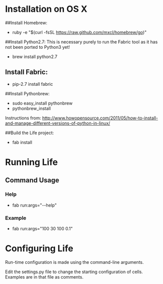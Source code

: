 # Installation on OS X

##Install Homebrew:
- ruby -e "$(curl -fsSL https://raw.github.com/mxcl/homebrew/go)"


##Install Python2.7:
This is necessary purely to run the Fabric tool as it has not been ported to Python3 yet!

- brew install python2.7

## Install Fabric:
- pip-2.7 install fabric

##Install Pythonbrew:
- sudo easy_install pythonbrew 
- pythonbrew_install

Instructions from: http://www.howopensource.com/2011/05/how-to-install-and-manage-different-versions-of-python-in-linux/
						
##Build the Life project:
- fab install


# Running Life

## Command Usage

### Help
- fab run:args="--help"

### Example
- fab run:args="100 30 100 0.1"


# Configuring Life
Run-time configuration is made using the command-line arguments.

Edit the settings.py file to change the starting configuration of cells. Examples are in that file as comments.